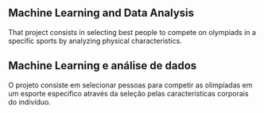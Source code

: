 <h2>Machine Learning and Data Analysis</h2>
<p>That project consists in selecting best people to compete on olympiads in a specific sports by analyzing physical characteristics. </p>

<h2>Machine Learning e análise de dados</h2>
O projeto consiste em selecionar pessoas para competir as olimpíadas em um esporte específico através da seleção pelas características corporais do indivíduo.
